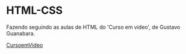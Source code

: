 # HTML-CSS

Fazendo seguindo as aulas de HTML do 'Curso em video', de Gustavo Guanabara.

[CursoemVideo](https://cursoemvideo.com/logo.png)